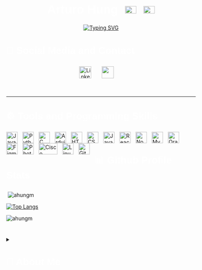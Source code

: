 <!-- Author -->
  <h1 align="center" style="font-family: Manrope, sans-serif; font-size: 32px; font-weight: bold; color: rgb(255, 255, 255);">
    Arturo Hung 
    <img alt="China" width="30px" height="20" style="padding-left:10px;" src="https://seekflag.com/app/uploads/2021/11/Flag-of-China-01-1.svg"/>
    <img alt="Venezuela" width="30px" height="20" style="padding-left:10px;" src="https://seekflag.com/app/uploads/2021/12/Venezuela-01-1.svg"/>
  </h1>

<!-- Typing Effect Description -->
  <p align="center">
    <a href="https://git.io/typing-svg"><img src="https://readme-typing-svg.demolab.com?font=Manrope&duration=6000&pause=1000&color=CBF6FF&center=true&vCenter=true&width=435&lines=Software+Engineer+Student+at+UCAB;Full+Stack+Software+Developer;UI%2FUX+Designer;Always+eager+to+take+on+new+challenges" alt="Typing SVG" /></a>
  </p>

<!-- Social Media -->
  <h3 align="left" style="font-family: Manrope, sans-serif; font-size: 26px; font-weight: bold; color: rgb(255, 255, 255);">
    📱 Social Media and Contact
  </h3>

  <p align="center">
    <a href="https://www.linkedin.com/in/arturo-h-989b3b137/"><img width="32px" alt="LinkedIn" title="LinkedIn" src="https://cdn.jsdelivr.net/gh/devicons/devicon/icons/linkedin/linkedin-original.svg"/></a>
    &#8287;&#8287;&#8287;&#8287;&#8287;
    <a href="mailto:ahmerentes@gmail.com" alt="Gmail" title="Gmail"><img width="32px" src="https://upload.wikimedia.org/wikipedia/commons/7/7e/Gmail_icon_%282020%29.svg"/></a>
    &#8287;&#8287;&#8287;&#8287;&#8287;
  </p>
  <br/>

  ---
<!-- Tools and Programming Skills -->

  <h3 align="left" style="font-family: Manrope, sans-serif; font-size: 26px; font-weight: bold; color: rgb(255, 255, 255);">
    ⚙️ Tools and Programming Skills
  </h3>
  <img align="left" alt="Java" width="30px" height="30" style="padding-right:10px;" src="https://cdn.jsdelivr.net/gh/devicons/devicon/icons/java/java-original.svg"/>
  <img align="left" alt="Python" width="30px" height="30" style="padding-right:10px;" src="https://cdn.jsdelivr.net/gh/devicons/devicon/icons/python/python-original.svg" />
  <img align="left" alt="C" width="30px" height="30" style="padding-right:10px;" src="https://cdn.jsdelivr.net/gh/devicons/devicon/icons/c/c-plain.svg" />
  <img align="left" alt="Arduino" width="30px" height="30" style="padding-right:10px;" src="https://cdn.jsdelivr.net/gh/devicons/devicon/icons/arduino/arduino-original.svg" />
  <img align="left" alt="HTML" width="30px" height="30" style="padding-right:10px;" src="https://cdn.jsdelivr.net/gh/devicons/devicon/icons/html5/html5-plain.svg" />
  <img align="left" alt="CSS" width="30px" height="30" style="padding-right:10px;" src="https://cdn.jsdelivr.net/gh/devicons/devicon/icons/css3/css3-plain.svg" />
  <img align="left" alt="JavaScript" width="30px" height="30" style="padding-right:10px;" src="https://cdn.jsdelivr.net/gh/devicons/devicon/icons/javascript/javascript-plain.svg" />
  <img align="left" alt="React" width="30px" height="30" style="padding-right:10px;" src="https://cdn.jsdelivr.net/gh/devicons/devicon/icons/react/react-original.svg" />
  <img align="left" alt="NodeJS" width="30px" height="30" style="padding-right:10px;" src="https://cdn.jsdelivr.net/gh/devicons/devicon/icons/nodejs/nodejs-original.svg" />
  <img align="left" alt="MySQL" width="30px" height="30" style="padding-right:10px;" src="https://cdn.jsdelivr.net/gh/devicons/devicon/icons/mysql/mysql-original-wordmark.svg" />
  <img align="left" alt="Oracle" width="30px" height="30" style="padding-right:10px;" src="https://cdn.jsdelivr.net/gh/devicons/devicon/icons/oracle/oracle-original.svg" />
  <img align="left" alt="Figma" width="30px" height="30" style="padding-right:10px;" src="https://cdn.jsdelivr.net/gh/devicons/devicon/icons/figma/figma-original.svg" />
  <img align="left" alt="Photoshop" width="30px" height="30" style="padding-right:10px;" src="https://cdn.jsdelivr.net/gh/devicons/devicon/icons/photoshop/photoshop-line.svg" />
  <img align="left" alt="Cisco Packet Tracer" width="50px" height="30" style="padding-right:10px;" src="https://upload.wikimedia.org/wikipedia/commons/6/64/Cisco_logo.svg" /> 
  <img align="left" alt="Linux" width="30px" height="30" style="padding-right:10px;" src="https://cdn.jsdelivr.net/gh/devicons/devicon/icons/linux/linux-original.svg" />
  <img align="left" alt="Git" width="30px" height="30" style="padding-right:10px;" src="https://cdn.jsdelivr.net/gh/devicons/devicon/icons/git/git-plain.svg" />

  <br />

  #
<!-- Github Profile Stats -->

  <h3 align="left" style="font-family: Manrope, sans-serif; font-size: 26px; font-weight: bold; color: rgb(255, 255, 255);">
    📊 Github Profile Stats
  </h3>

  <p>&nbsp;<img align="center" src="https://github-readme-stats.vercel.app/api?username=ahungm&show_icons=true&locale=en&theme=github_dark" alt="ahungm" /></p>

  [![Top Langs](https://github-readme-stats.vercel.app/api/top-langs/?username=ahungm&langs_count=8&layout=compact&theme=github_dark&border_radius=12&bg_color=135,222223,000000&hide_border=true)](https://github.com/nuraghazra/github-readme-stats)
  
  <p><img align="center" src="https://github-readme-streak-stats.herokuapp.com/?user=ahungm&theme=git-dark" alt="ahungm" /></p>

  #
<!-- Summary -->

  <details>
    <summary>
      <h3 align="left" style="font-family: Manrope, sans-serif; font-size: 26px; font-weight: bold; color: rgb(255, 255, 255);">
        🚀 About Me
      </h3>    
    </summary>
    <p style="text-align: justify;">
      My coding career started in high school, specifically during one of my Computer Science classes, where I was taught how to make a simple "Hello, World!" print screen in Pascal. Since then, my passion for this field has only grown stronger over the years, leading me to explore the world of possibilities that programming can offer. So far in my college experience, I have had the opportunity to experiment with modern programming languages such as Java, JavaScript and Python to create fascinating applications. Also, in my Computer Architecture course, I had the chance to work with embedded systems, using Arduino and PIC16F84A to create real-world projects. Looking towards the future, as a Software Engineering major, I want to apply my skills and knowledge, collaborating at the same time with talented people to develop innovative solutions to solve complex problems around the world. In the long term, my ultimate goal is to found my own tech industry. I know this won't be an easy task and there will be many obstacles and challenges along the way, but I am committed to working hard to make that goal a reality. 
      <strong>"TO INFINITY AND BEYOND 🚀♾️"</strong>
    </p>


      
